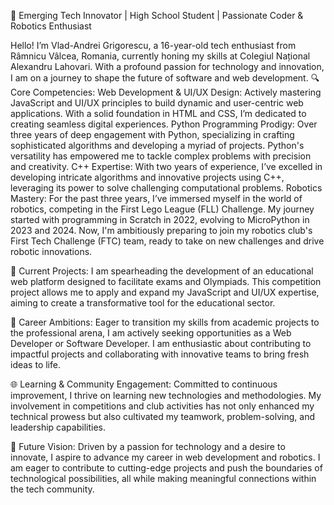 🌟 Emerging Tech Innovator | High School Student | Passionate Coder & Robotics Enthusiast

Hello! I’m Vlad-Andrei Grigorescu, a 16-year-old tech enthusiast from Râmnicu Vâlcea, Romania, currently honing my skills at Colegiul Național Alexandru Lahovari. With a profound passion for technology and innovation, I am on a journey to shape the future of software and web development.
🔍 Core Competencies:
    Web Development & UI/UX Design: Actively mastering JavaScript and UI/UX principles to build dynamic and user-centric web applications. With a solid foundation in HTML and CSS, I’m dedicated to creating seamless digital experiences.
    Python Programming Prodigy: Over three years of deep engagement with Python, specializing in crafting sophisticated algorithms and developing a myriad of projects. Python's versatility has empowered me to tackle complex problems with precision and creativity.
    C++ Expertise: With two years of experience, I’ve excelled in developing intricate algorithms and innovative projects using C++, leveraging its power to solve challenging computational problems.
    Robotics Mastery: For the past three years, I’ve immersed myself in the world of robotics, competing in the First Lego League (FLL) Challenge. My journey started with programming in Scratch in 2022, evolving to MicroPython in 2023 and 2024. Now, I'm ambitiously preparing to join my robotics club's First Tech Challenge (FTC) team, ready to take on new challenges and drive robotic innovations.

🚀 Current Projects:
  I am spearheading the development of an educational web platform designed to facilitate exams and Olympiads. This competition project allows me to apply and expand my JavaScript and UI/UX expertise, aiming to create a transformative tool for the educational sector.
  
💼 Career Ambitions:
  Eager to transition my skills from academic projects to the professional arena, I am actively seeking opportunities as a Web Developer or Software Developer. I am enthusiastic about contributing to impactful projects and collaborating with innovative teams to bring fresh ideas to life.
  
🌐 Learning & Community Engagement:
  Committed to continuous improvement, I thrive on learning new technologies and methodologies. My involvement in competitions and club activities has not only enhanced my technical prowess but also cultivated my teamwork, problem-solving, and leadership capabilities.

🎯 Future Vision:
  Driven by a passion for technology and a desire to innovate, I aspire to advance my career in web development and robotics. I am eager to contribute to cutting-edge projects and push the boundaries of technological possibilities, all while making meaningful connections within the tech community.
